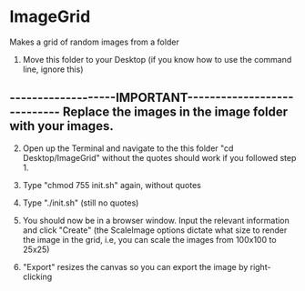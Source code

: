 # ImageGrid
Makes a grid of random images from a folder

1. Move this folder to your Desktop (if you know how to use the command line, ignore this)

-------------------IMPORTANT----------------------------
Replace the images in the image folder with your images.
--------------------------------------------------------

2. Open up the Terminal and navigate to the this folder
  "cd Desktop/ImageGrid" without the quotes should work if you followed step 1.
  
3. Type "chmod 755 init.sh" again, without quotes
4. Type "./init.sh" (still no quotes)
5. You should now be in a browser window. Input the relevant information and click "Create"
  (the ScaleImage options dictate what size to render the image in the grid, i.e, you can scale the images from 100x100 to 25x25)
6. "Export" resizes the canvas so you can export the image by right-clicking
 

